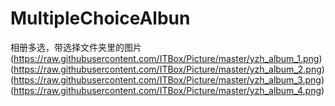 MultipleChoiceAlbun
===================

相册多选，带选择文件夹里的图片
(https://raw.githubusercontent.com/ITBox/Picture/master/yzh_album_1.png)
(https://raw.githubusercontent.com/ITBox/Picture/master/yzh_album_2.png)
(https://raw.githubusercontent.com/ITBox/Picture/master/yzh_album_3.png)
(https://raw.githubusercontent.com/ITBox/Picture/master/yzh_album_4.png)
